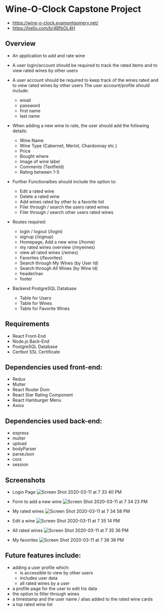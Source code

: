 # Wine-O-Clock Capstone Project
- https://wine-o-clock.evamontgomery.net/ 
- https://trello.com/b/4BfbOL4H

## Overview
- An application to add and rate wine
- A user login/account should be required to track the rated items and to view rated wines by other users

- A user account should be required to keep track of the wines rated and to view rated wines by other users
The user account/profile should include:
    - email
    - password
    - first name
    - last name

- When adding a new wine to rate, the user should add the following details:
    - Wine Name
    - Wine Type (Cabernet, Merlot, Chardonnay etc.)
    - Price
    - Bought where
    - Image of wine label
    - Comments (Textfield)
    - Rating between 1-5

- Further Functionalties should include the option to:
    - Edit a rated wine
    - Delete a rated wine
    - Add wines rated by other to a favorite list 
    - Filer through / search the users rated wines
    - Filer through / search other users rated wines

- Routes required:
    - login / logout (/login)
    - signup (/signup)
    - Homepage, Add a new wine (/home)
    - my rated wines overview (/mywines)
    - view all rated wines (/wines)
    - Favorites (/favorites)
    - Search through My Wines (by User Id)
    - Search through All Wines (by Wine Id)
    - header/nav
    - footer

- Backend PostgreSQL Database
    - Table for Users
    - Table for Wines
    - Table for Favorite Wines 


## Requirements 
- React Front-End
- Node.js Back-End
- PostgreSQL Database
- Certbot SSL Certificate 

## Dependencies used front-end:
- Redux
- Multer
- React Router Dom
- React Star Rating Component
- React Hamburger Menu
- Axios

## Dependencies used back-end:
- express
- multer
- upload
- bodyParser
- parseJson
- cors
- session

## Screenshots
- Login Page
![Screen Shot 2020-03-11 at 7 33 40 PM](https://user-images.githubusercontent.com/55462764/76473733-ce600200-63cf-11ea-9163-1d960e2e9686.png)

- Form to add a new wine
![Screen Shot 2020-03-11 at 7 34 23 PM](https://user-images.githubusercontent.com/55462764/76473746-dae45a80-63cf-11ea-9a38-5a1c42f7836d.png)

- My rated wines
![Screen Shot 2020-03-11 at 7 34 58 PM](https://user-images.githubusercontent.com/55462764/76473755-e2a3ff00-63cf-11ea-97b7-fe8d6276cbca.png)

- Edit a wine
![Screen Shot 2020-03-11 at 7 35 14 PM](https://user-images.githubusercontent.com/55462764/76473764-e8014980-63cf-11ea-8acc-bb79d6683533.png)

- All rated wines
![Screen Shot 2020-03-11 at 7 35 36 PM](https://user-images.githubusercontent.com/55462764/76473738-d324b600-63cf-11ea-9450-fc5641d4f3ac.png)

- My favorites
![Screen Shot 2020-03-11 at 7 36 38 PM](https://user-images.githubusercontent.com/55462764/76473753-e041a500-63cf-11ea-8902-e6d5e6e1c684.png)



## Future features include:
- adding a user profile which:
    - is accessible to view by other users
    - includes user data
    - all rated wines by a user 
- a profile page for the user to edit his data
- the option to filter through wines
- a timestamp and the user name / alias added to the rated wine cards
- a top rated wine list